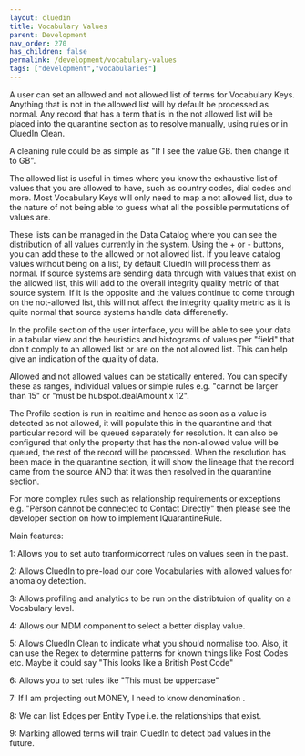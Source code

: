 ```yaml
---
layout: cluedin
title: Vocabulary Values
parent: Development
nav_order: 270
has_children: false
permalink: /development/vocabulary-values
tags: ["development","vocabularies"]
---
```


A user can set an allowed and not allowed list of terms for Vocabulary Keys. Anything that is not in the allowed list will by default be processed as normal. Any record that has a term that is in the not allowed list will be placed into the quarantine section as to resolve manually, using rules or in CluedIn Clean.

A cleaning rule could be as simple as "If I see the value GB. then change it to GB".

The allowed list is useful in times where you know the exhaustive list of values that you are allowed to have, such as country codes, dial codes and more. Most Vocabulary Keys will only need to map a not allowed list, due to the nature of not being able to guess what all the possible permutations of values are.

These lists can be managed in the Data Catalog where you can see the distribution of all values currently in the system. Using the + or - buttons, you can add these to the allowed or not allowed list. If you leave catalog values without being on a list, by default CluedIn will process them as normal. If source systems are sending data through with values that exist on the allowed list, this will add to the overall integrity quality metric of that source system. If it is the opposite and the values continue to come through on the not-allowed list, this will not affect the integrity quality metric as it is quite normal that source systems handle data differenetly.

In the profile section of the user interface, you will be able to see your data in a tabular view and the heuristics and histograms of values per "field" that don't comply to an allowed list or are on the not allowed list. This can help give an indication of the quality of data.

Allowed and not allowed values can be statically entered. You can specify these as ranges, individual values or simple rules e.g. "cannot be larger than 15" or "must be hubspot.dealAmount x 12".

The Profile section is run in realtime and hence as soon as a value is detected as not allowed, it will populate this in the quarantine and that particular record will be queued separately for resolution. It can also be configured that only the property that has the non-allowed value will be queued, the rest of the record will be processed. When the resolution has been made in the quarantine section, it will show the lineage that the record came from the source AND that it was then resolved in the quarantine section.

For more complex rules such as relationship requirements or exceptions e.g. "Person cannot be connected to Contact Directly" then please see the developer section on how to implement IQuarantineRule.

Main features:

1: Allows you to set auto tranform/correct rules on values seen in the past.

2: Allows CluedIn to pre-load our core Vocabularies with allowed values for anomaloy detection.

3: Allows profiling and analytics to be run on the distribtuion of quality on a Vocabulary level.

4: Allows our MDM component to select a better display value.

5: Allows CluedIn Clean to indicate what you should normalise too. Also, it can use the Regex to determine patterns for known things like Post Codes etc. Maybe it could say "This looks like a British Post Code"

6: Allows you to set rules like "This must be uppercase"

7: If I am projecting out MONEY, I need to know denomination .

8: We can list Edges per Entity Type i.e. the relationships that exist.

9: Marking allowed terms will train CluedIn to detect bad values in the future.